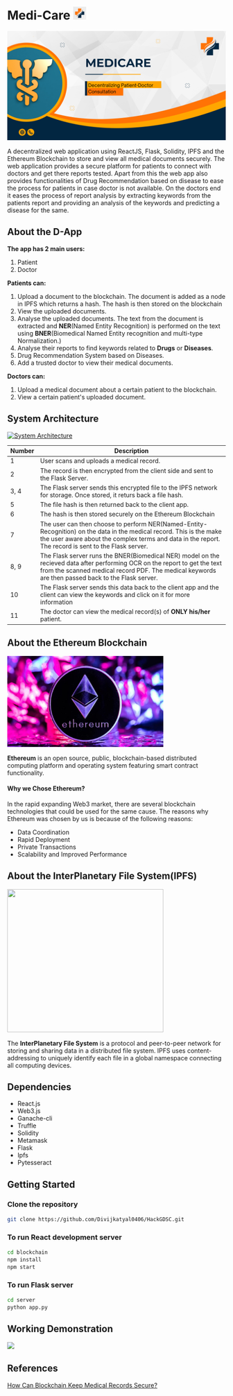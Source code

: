 # Medi-Care <img src="https://github.com/Divijkatyal0406/HackGDSC/blob/master/Readme_requirements/Logo1.png" height="30px" width="30px"/>

![Banner](https://github.com/Divijkatyal0406/HackGDSC/blob/master/Readme_requirements/MediCare%20Banner.png) <br>

A decentralized web application using ReactJS, Flask, Solidity, IPFS and the Ethereum Blockchain to store and view all medical documents securely. The web application provides a secure platform for patients to connect with doctors and get there reports tested. Apart from this the web app also provides functionalities of Drug Recommendation based on disease to ease the process for patients in case doctor is not available. On the doctors end it eases the process of report analysis by extracting keywords from the patients report and providing an analysis of the keywords and predicting a disease for the same.

## About the D-App

<b>The app has 2 main users:</b>
1. Patient
2. Doctor

<b>Patients can:</b>
<ol>
<li> Upload a document to the blockchain. The document is added as a node in IPFS which returns a hash. The hash is then stored on the blockchain</li>
<li> View the uploaded documents.</li>
<li> Analyse the uploaded documents. The text from the document is extracted and <b>NER</b>(Named Entity Recognition) is performed on the text using <b>BNER</b>(Biomedical Named Entity recognition and multi-type Normalization.)</li>
<li> Analyse their reports to find keywords related to <b>Drugs</b> or <b>Diseases</b>.</li>
<li> Drug Recommendation System based on Diseases. </li>
<li> Add a trusted doctor to view their medical documents.</li>
</ol>

<b>Doctors can:</b>
<ol>
<li> Upload a medical document about a certain patient to the blockchain.</li>
<li> View a certain patient's uploaded document.</li>
</ol>

## System Architecture

<a href="https://ibb.co/mCq4TDZ"><img src="https://i.ibb.co/6RPFwn9/diagram.jpg" alt="System Architecture" border="0"></a><br />

| Number      | Description |
| ----------- | ----------- |
| 1           | User scans and uploads a medical record.       |
| 2      | The record is then encrypted from the client side and sent to the Flask Server.        |
| 3, 4           | The Flask server sends this encrypted file to the IPFS network for storage. Once stored, it returs back a file hash.       |
| 5       | The file hash is then returned back to the client app.        |
| 6        | The hash is then stored securely on the Ethereum Blockchain        |
| 7          | The user can then choose to perform NER(Named-Entity-Recognition) on the data in the medical record. This is the make the user aware about the complex terms and data in the report. The record is sent to the Flask server.       |
| 8, 9        | The Flask server runs the BNER(Biomedical NER) model on the recieved data after performing OCR on the report to get the text from the scanned medical record PDF. The medical keywords are then passed back to the Flask server.        |
| 10 | The Flask server sends this data back to the client app and the client can view the keywords and click on it for more information |
| 11           | The doctor can view the medical record(s) of <b>ONLY his/her</b> patient.      |

## About the Ethereum Blockchain

<img src="https://github.com/Divijkatyal0406/HackGDSC/blob/master/Readme_requirements/Ethereum.jpg" height="210px" width="360px"/>

<b>Ethereum</b> is an open source, public, blockchain-based distributed computing platform and operating system featuring smart contract functionality.

#### Why we Chose Ethereum?
In the rapid expanding Web3 market, there are several blockchain technologies that could be used for the same cause. The reasons why Ethereum was chosen by us is because of the following reasons:
- Data Coordination
- Rapid Deployment
- Private Transactions
- Scalability and Improved Performance

## About the InterPlanetary File System(IPFS)

<img src="https://upload.wikimedia.org/wikipedia/commons/1/18/Ipfs-logo-1024-ice-text.png" height="330px" width="360px"/>

The <b>InterPlanetary File System</b> is a protocol and peer-to-peer network for storing and sharing data in a distributed file system. IPFS uses content-addressing to uniquely identify each file in a global namespace connecting all computing devices.


## Dependencies
<ul>
  <li>React.js</li>
  <li>Web3.js</li>
  <li>Ganache-cli</li>
  <li>Truffle</li>
  <li>Solidity</li>
  <li>Metamask</li>
  <li>Flask</li>
  <li>Ipfs</li>
  <li>Pytesseract</li>
</ul>


## Getting Started

### Clone the repository
```bash
git clone https://github.com/Divijkatyal0406/HackGDSC.git
```

### To run React development server

```bash
cd blockchain
npm install
npm start
```

### To run Flask server
```bash
cd server
python app.py
```
## Working Demonstration

![](Readme_requirements/Medi-Care.gif)



## References

<a href="https://www.devteam.space/blog/how-can-blockchain-keep-medical-records-secure/">How Can Blockchain Keep Medical Records Secure?</a>

